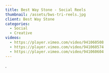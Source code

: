 ```yaml
---
title: Best Way Stone - Social Reels
thumbnail: /assets/bws-tri-reels.jpg
client: Best Way Stone
categories:
  - Social
  - Creative
videos:
  - https://player.vimeo.com/video/941060508
  - https://player.vimeo.com/video/941060574
  - https://player.vimeo.com/video/941060604
---
```

.
